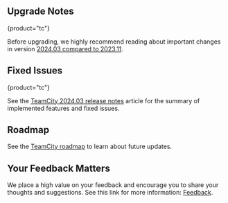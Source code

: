 [//]: # (title: What's New in TeamCity 2024.03)
[//]: # (auxiliary-id: What's New in TeamCity 2024.03;What's New in TeamCity)


<include src="what-s-new-in-teamcity-tc.md" include-id="2024-03-tc"/>

<include src="what-s-new-in-teamcity-tcc.md" include-id="2024-03-tcc"/>


## Upgrade Notes
{product="tc"}

Before upgrading, we highly recommend reading about important changes in version [2024.03 compared to 2023.11](upgrade-notes.md#Changes+from+2023.11.5+to+2024.03).


## Fixed Issues
{product="tc"}

See the [TeamCity 2024.03 release notes](teamcity-2024-03-release-notes.md) article for the summary of implemented features and fixed issues.


## Roadmap

See the [TeamCity roadmap](https://www.jetbrains.com/teamcity/roadmap/#teamcity-roadmap) to learn about future updates.


## Your Feedback Matters

We place a high value on your feedback and encourage you to share your thoughts and suggestions. See this link for more information: [Feedback](feedback.md).


